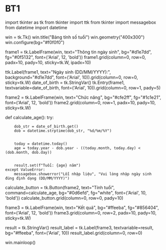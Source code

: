# BT1
import tkinter as tk
from tkinter import ttk
from tkinter import messagebox
from datetime import datetime


win = tk.Tk()
win.title("Bảng tính số tuổi")
win.geometry("400x300")  
win.configure(bg="#f0f0f0")  


frame1 = tk.LabelFrame(win, text="Thông tin ngày sinh", bg="#d1e7dd", fg="#0f5132", font=('Arial', 12, 'bold'))
frame1.grid(column=0, row=0, padx=10, pady=10, sticky=tk.W, ipadx=10)


ttk.Label(frame1, text="Ngày sinh (DD/MM/YYYY):", background="#d1e7dd", font=('Arial', 10)).grid(column=0, row=0, sticky=tk.W)
date_of_birth = tk.StringVar()
tk.Entry(frame1, textvariable=date_of_birth, font=('Arial', 10)).grid(column=0, row=1, pady=5)


frame2 = tk.LabelFrame(win, text="Chức năng", bg="#cfe2ff", fg="#1c1e21", font=('Arial', 12, 'bold'))
frame2.grid(column=0, row=1, padx=10, pady=10, sticky=tk.W)

def calculate_age():
    try:
       
        dob_str = date_of_birth.get()
        dob = datetime.strptime(dob_str, "%d/%m/%Y")
        
       
        today = datetime.today()
        age = today.year - dob.year - ((today.month, today.day) < (dob.month, dob.day))
        
        
        result.set(f"Tuổi: {age} năm")
    except ValueError:
        messagebox.showerror("Lỗi nhập liệu", "Vui lòng nhập ngày sinh đúng định dạng (DD/MM/YYYY)")


calculate_button = tk.Button(frame2, text="Tính tuổi", command=calculate_age, bg="#0d6efd", fg="white", font=('Arial', 10, 'bold'))
calculate_button.grid(column=0, row=0, pady=10)

frame3 = tk.LabelFrame(win, text="Kết quả", bg="#ffeeba", fg="#856404", font=('Arial', 12, 'bold'))
frame3.grid(column=0, row=2, padx=10, pady=10, sticky=tk.W)

result = tk.StringVar()
result_label = tk.Label(frame3, textvariable=result, bg="#ffeeba", font=('Arial', 10))
result_label.grid(column=0, row=0)

win.mainloop()

